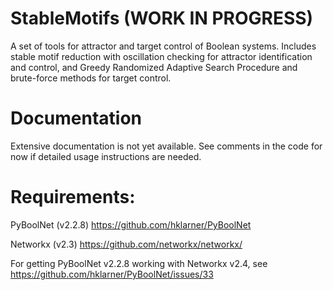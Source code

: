 # StableMotifs (WORK IN PROGRESS)
A set of tools for attractor and target control of Boolean systems. 
Includes stable motif reduction with oscillation checking for attractor identification and control, and Greedy Randomized Adaptive Search Procedure and brute-force methods for target control.

# Documentation
Extensive documentation is not yet available. See comments in the code for now if detailed usage instructions are needed.

# Requirements:
PyBoolNet (v2.2.8) https://github.com/hklarner/PyBoolNet

Networkx (v2.3) https://github.com/networkx/networkx/

For getting PyBoolNet v2.2.8 working with Networkx v2.4, see https://github.com/hklarner/PyBoolNet/issues/33
